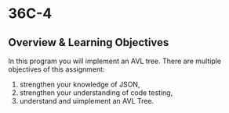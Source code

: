 # 36C-4
## Overview & Learning Objectives
In this program you will implement an AVL tree. There are multiple objectives of this assignment:
1. strengthen your knowledge of JSON,
2. strengthen your understanding of code testing,
3. understand and uimplement an AVL Tree.